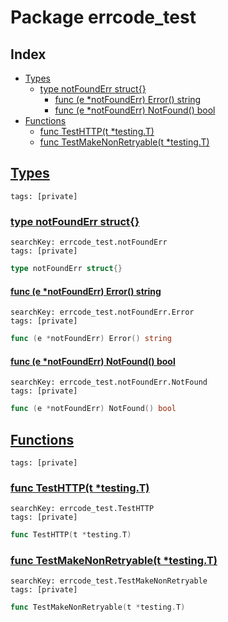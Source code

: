# Package errcode_test

## Index

* [Types](#type)
    * [type notFoundErr struct{}](#notFoundErr)
        * [func (e *notFoundErr) Error() string](#notFoundErr.Error)
        * [func (e *notFoundErr) NotFound() bool](#notFoundErr.NotFound)
* [Functions](#func)
    * [func TestHTTP(t *testing.T)](#TestHTTP)
    * [func TestMakeNonRetryable(t *testing.T)](#TestMakeNonRetryable)


## <a id="type" href="#type">Types</a>

```
tags: [private]
```

### <a id="notFoundErr" href="#notFoundErr">type notFoundErr struct{}</a>

```
searchKey: errcode_test.notFoundErr
tags: [private]
```

```Go
type notFoundErr struct{}
```

#### <a id="notFoundErr.Error" href="#notFoundErr.Error">func (e *notFoundErr) Error() string</a>

```
searchKey: errcode_test.notFoundErr.Error
tags: [private]
```

```Go
func (e *notFoundErr) Error() string
```

#### <a id="notFoundErr.NotFound" href="#notFoundErr.NotFound">func (e *notFoundErr) NotFound() bool</a>

```
searchKey: errcode_test.notFoundErr.NotFound
tags: [private]
```

```Go
func (e *notFoundErr) NotFound() bool
```

## <a id="func" href="#func">Functions</a>

```
tags: [private]
```

### <a id="TestHTTP" href="#TestHTTP">func TestHTTP(t *testing.T)</a>

```
searchKey: errcode_test.TestHTTP
tags: [private]
```

```Go
func TestHTTP(t *testing.T)
```

### <a id="TestMakeNonRetryable" href="#TestMakeNonRetryable">func TestMakeNonRetryable(t *testing.T)</a>

```
searchKey: errcode_test.TestMakeNonRetryable
tags: [private]
```

```Go
func TestMakeNonRetryable(t *testing.T)
```

